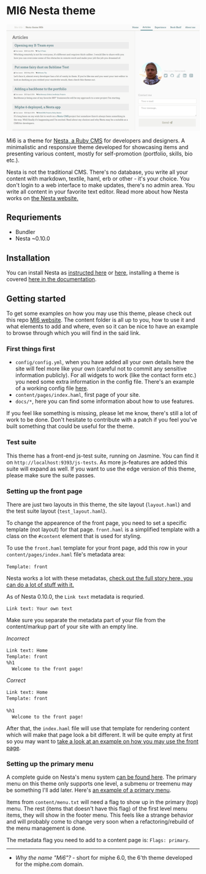 MI6 Nesta theme
===============

![Mi6 screenshot](public/mi6.theme/cimg/mi6.screenshot.png)

Mi6 is a theme for [Nesta, a Ruby CMS](http://nestacms.com) for developers and designers. A minimalistic and responsive theme developed for showcasing items and presenting various content, mostly for self-promotion (portfolio, skills, bio etc.).

Nesta is not the traditional CMS. There's no database, you write all your content with markdown, textile, haml, erb or other - it's your choice. You don't login to a web interface to make updates, there's no admin area. You write all content in your favorite text editor. Read more about how Nesta works on [the Nesta website.](http://nestacms.com)

## Requriements

- Bundler
- Nesta ~0.10.0

## Installation

You can install Nesta as [instructed here](https://github.com/gma/nesta) or [here](http://nestacms.com), installing a theme is covered [here in the documentation](http://nestacms.com/docs/design/theme).

## Getting started

To get some examples on how you may use this theme, please check out this repo [MI6 website](https://github.com/miphe/mi6). The content folder is all up to you, how to use it and what elements to add and where, even so it can be nice to have an example to browse through which you will find in the said link.

### First things first

- `config/config.yml`, when you have added all your own details here the site will feel more like your own (careful not to commit any sensitive information publicly). For all widgets to work (like the contact form etc.) you need some extra information in the config file. There's an example of a working config file [here](/docs/config_example.yml).
- `content/pages/index.haml`, first page of your site.
- `docs/*`, here you can find some information about how to use features.

If you feel like something is missing, please let me know, there's still a lot of work to be done. Don't hesitate to contribute with a patch if you feel you've built something that could be useful for the theme.

### Test suite

This theme has a front-end js-test suite, running on Jasmine. You can find it on `http://localhost:9393/js-tests`. As more js-features are added this suite will expand as well. If you want to use the edge version of this theme, please make sure the suite passes.

### Setting up the front page

There are just two layouts in this theme, the site layout (`layout.haml`) and the test suite layout (`test_layout.haml`).

To change the appearence of the front page, you need to set a specific template (not layout) for that page. `front.haml` is a simplified template with a class on the `#content` element that is used for styling.

To use the `front.haml` template for your front page, add this row in your `content/pages/index.haml` file's metadata area:

`Template: front`

Nesta works a lot with these metadatas, [check out the full story here, you can do a lot of stuff with it.](http://nestacms.com/docs/creating-content/metadata-reference)

As of Nesta 0.10.0, the `Link text` metadata is requried.

```
Link text: Your own text
```

Make sure you separate the metadata part of your file from the content/markup part of your site with an empty line.

*Incorrect*
```haml
Link text: Home
Template: front
%h1
  Welcome to the front page!
```

*Correct*
```haml
Link text: Home
Template: front

%h1
  Welcome to the front page!
```

After that, the `index.haml` file will use that template for rendering content which will make that page look a bit different. It will be quite empty at first so you may want to [take a look at an example on how you may use the front page](https://github.com/miphe/mi6/blob/master/content/pages/index.haml).

### Setting up the primary menu

A complete guide on Nesta's menu system [can be found here](http://nestacms.com/docs/creating-content/menus). The primary menu on this theme only supports one level, a submenu or treemenu may be something I'll add later. Here's [an example of a primary menu](https://github.com/miphe/mi6/blob/master/content/menu.txt).

Items from `content/menu.txt` will need a flag to show up in the primary (top) menu. The rest (items that doesn't have this flag) of the first level menu items, they will show in the footer menu. This feels like a strange behavior and will probably come to change very soon when a refactoring/rebuild of the menu management is done.

The metadata flag you need to add to a content page is: `Flags: primary`.

---

- _Why the name "Mi6"?_ - short for miphe 6.0, the 6'th theme developed for the miphe.com domain.

